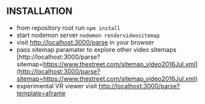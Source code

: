 ## INSTALLATION
* from repository root run `npm install`
* start nodemon server `nodemon rendervideositemap`
* visit [http://localhost:3000/parse](http://localhost:3000/parse) in your browser
* pass sitemap paramater to explore other video sitemaps [http://localhost:3000/parse?sitemap=https://www.thestreet.com/sitemap_video2016Jul.xml](http://localhost:3000/parse?sitemap=https://www.thestreet.com/sitemap_video2016Jul.xml)
* experimental VR viewer visit [http://localhost:3000/parse?template=aframe](http://localhost:3000/parse?template=aframe)